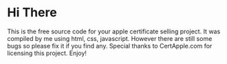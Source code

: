 # Hi There
This is the free source code for your apple certificate selling project.
It was compiled by me using html, css, javascript.
However there are still some bugs so please fix it if you find any.
Special thanks to CertApple.com for licensing this project.
Enjoy!
